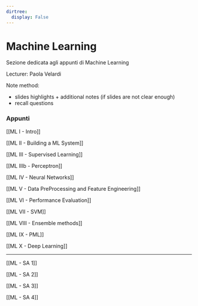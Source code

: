 ```yaml
---
dirtree:
  display: False
---
```


# Machine Learning

Sezione dedicata agli appunti di Machine Learning

Lecturer: Paola Velardi

Note method:
- slides highlights + additional notes (if slides are not clear enough)
- recall questions

### Appunti

[[ML I - Intro]]

[[ML II - Building a ML System]]

[[ML III - Supervised Learning]]

[[ML IIIb - Perceptron]]

[[ML IV - Neural Networks]]

[[ML V - Data PreProcessing and Feature Engineering]]

[[ML VI - Performance Evaluation]]

[[ML VII - SVM]]

[[ML VIII - Ensemble methods]]

[[ML IX - PML]]

[[ML X - Deep Learning]]

---

[[ML - SA 1]]

[[ML - SA 2]]

[[ML - SA 3]]

[[ML - SA 4]]